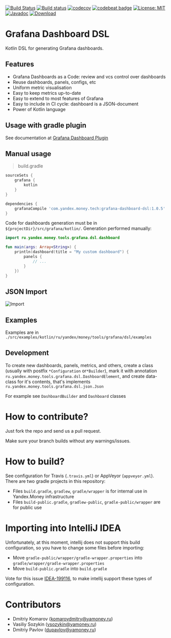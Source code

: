 [![Build Status](https://travis-ci.org/yandex-money-tech/grafana-dashboard-dsl.svg?branch=master)](https://travis-ci.org/yandex-money-tech/grafana-dashboard-dsl)
[![Build status](https://ci.appveyor.com/api/projects/status/rm9w6w0jt994vyys?svg=true)](https://ci.appveyor.com/project/f0y/grafana-dashboard-dsl)
[![codecov](https://codecov.io/gh/yandex-money-tech/grafana-dashboard-dsl/branch/master/graph/badge.svg)](https://codecov.io/gh/yandex-money-tech/grafana-dashboard-dsl)
[![codebeat badge](https://codebeat.co/badges/8bb6412b-cef6-4808-962e-9f9bfa5a13ec)](https://codebeat.co/projects/github-com-yandex-money-tech-grafana-dashboard-dsl-master)
[![License: MIT](https://img.shields.io/badge/License-MIT-yellow.svg)](https://opensource.org/licenses/MIT)
[![Javadoc](https://img.shields.io/badge/javadoc-latest-blue.svg)](https://yandex-money-tech.github.io/grafana-dashboard-dsl/)
[![Download](https://api.bintray.com/packages/yandex-money-tech/maven/grafana-dashboard-dsl/images/download.svg) ](https://bintray.com/yandex-money-tech/maven/grafana-dashboard-dsl/_latestVersion)

# Grafana Dashboard DSL

Kotlin DSL for generating Grafana dashboards.

## Features

* Grafana Dashboards as a Code: review and vcs control over dashboards
* Reuse dashboards, panels, configs, etc
* Uniform metric visualisation
* Easy to keep metrics up-to-date
* Easy to extend to most features of Grafana
* Easy to include in CI cycle: dashboard is a JSON-document
* Power of Kotlin language

## Usage with gradle plugin

See documentation at [Grafana Dashboard Plugin](https://github.com/yandex-money-tech/grafana-dashboard-plugin)

## Manual usage

> build.gradle

```groovy
sourceSets {
    grafana {
        kotlin
    }
}

dependencies {
    grafanaCompile 'com.yandex.money.tech:grafana-dashboard-dsl:1.0.5'    
}
```

Code for dashboards generation must be in `${projectDir}/src/grafana/kotlin/`. Generation performed manually:

```kotlin
import ru.yandex.money.tools.grafana.dsl.dashboard

fun main(args: Array<String>) {
    println(dashboard(title = "My custom dashboard") {
        panels {
            // ...
        }
    })
}
```

## JSON Import

![Import](https://raw.githubusercontent.com/yandex-money-tech/grafana-dashboard-dsl/master/import_optimized.gif)

## Examples

Examples are in `./src/examples/kotlin/ru/yandex/money/tools/grafana/dsl/examples`

## Development

To create new dashboards, panels, metrics, and others, create a class (usually with postfix `*Configuration` or`*Builder`),
mark it with annotation `ru.yandex.money.tools.grafana.dsl.DashboardElement`, and create data-class for it's contents,
that's implements `ru.yandex.money.tools.grafana.dsl.json.Json`

For example see `DashboardBuilder` and `Dashboard` classes

# How to contribute?

Just fork the repo and send us a pull request.

Make sure your branch builds without any warnings/issues.

# How to build?

See configuration for Travis (`.travis.yml`) or AppVeyor (`appveyor.yml`).
There are two gradle projects in this repository:

* Files `build.gradle`, `gradlew`, `gradle/wrapper` is for internal use in Yandex.Money infrastructure
* Files `build-public.gradle`, `gradlew-public`, `gradle-public/wrapper` are for public use

# Importing into IntelliJ IDEA

Unfortunately, at this moment, intellij does not support this build configuration, so you have to change some files before importing:

* Move `gradle-public/wrapper/gradle-wrapper.properties` into `gradle/wrapper/gradle-wrapper.properties`
* Move `build-public.gradle` into `build.gradle`

Vote for this issue [IDEA-199116](https://youtrack.jetbrains.net/issue/IDEA-199116), to make intellij support these types of configuration.

# Contributors

* Dmitriy Komarov (komarovdmitry@yamoney.ru)
* Vasiliy Sozykin (vsozykin@yamoney.ru)
* Dmitriy Pavlov (dupavlov@yamoney.ru)
